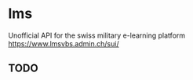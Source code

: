# lms
Unofficial API for the swiss military e-learning platform https://www.lmsvbs.admin.ch/sui/

## TODO